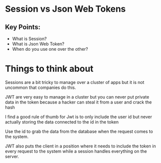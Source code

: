 # Session vs Json Web Tokens

## Key Points:

- What is Session?
- What is Json Web Token?
- When do you use one over the other?

# Things to think about

Sessions are a bit tricky to manage over a cluster of apps but it is not uncommon that companies do this.

JWT are very easy to manage in a cluster but you can never put private data in the token because a hacker can steal it from a user and crack the hash

I find a good rule of thumb for Jwt is to only include the user id but never actually storing the data connected to the id in the token

Use the id to grab the data from the database when the request comes to the system.

JWT also puts the client in a position where it needs to include the token in every request to the system while a session handles everything on the server.
